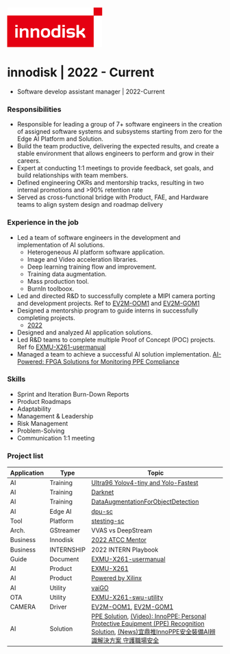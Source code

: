 ![logo](./../img/innodisk_logo.png)  

# innodisk | 2022 - Current
- Software develop assistant manager | 2022-Current    


### Responsibilities
- Responsible for leading a group of 7+ software engineers in the creation of assigned software systems and subsystems starting from zero for the Edge AI Platform and Solution.
- Build the team productive, delivering the expected results, and create a stable environment that allows engineers to perform and grow in their careers.
- Expert at conducting 1:1 meetings to provide feedback, set goals, and build relationships with team members.
- Defined engineering OKRs and mentorship tracks, resulting in two internal promotions and >90% retention rate
- Served as cross-functional bridge with Product, FAE, and Hardware teams to align system design and roadmap delivery

### Experience in the job
- Led a team of software engineers in the development and implementation of AI solutions.
	- Heterogeneous AI platform software application.
	- Image and Video acceleration libraries.
	- Deep learning training flow and improvement.
	- Training data augmentation. 
	- Mass production tool.
	- BurnIn toolboox.
- Led and directed R&D to successfully complete a MIPI camera porting and development projects. Ref to [EV2M-OOM1](https://www.innodisk.com/en/products/embedded-peripheral/camera-module/ev2m-oom1) and [EV2M-GOM1](https://www.innodisk.com/en/products/embedded-peripheral/camera-module/ev2m-gom1)
- Designed a mentorship program to guide interns in successfully completing projects.
	- [2022](https://www.youtube.com/watch?v=EgwOABjZdh8)
- Designed and analyzed AI application solutions.
- Led R&D teams to complete multiple Proof of Concept (POC) projects. Ref fo [EXMU-X261-usermanual](https://github.com/InnoIPA/EXMU-X261-usermanual) 
- Managed a team to achieve a successful AI solution implementation. [AI-Powered: FPGA Solutions for Monitoring PPE Compliance](https://www.innodisk.com/cht/case-study/fpga-solutions-for-monitoring-ppe-compliance)

### Skills
- Sprint and Iteration Burn-Down Reports
- Product Roadmaps
- Adaptability
- Management & Leadership
- Risk Management
- Problem-Solving
- Communication 1:1 meeting


### Project list
Application | Type | Topic 
--- | --- | --- | 
AI | Training | [Ultra96 Yolov4-tiny and Yolo-Fastest](https://github.com/aiotads/Ultra96-Yolov4-tiny-and-Yolo-Fastest)
AI | Training | [Darknet](https://github.com/aiotads/darknet)
AI | Training | [DataAugmentationForObjectDetection](https://github.com/aiotads/DataAugmentationForObjectDetection)
AI | Edge AI | [dpu-sc](https://github.com/InnoIPA/dpu-sc)
Tool | Platform | [stesting-sc](https://github.com/InnoIPA/stesting-sc)
Arch. | GStreamer | VVAS vs DeepStream
Business | Innodisk  | [2022 ATCC Mentor](https://www.atcc.co/)
Business | INTERNSHIP  | 2022 INTERN Playbook
Guide | Document | [EXMU-X261-usermanual](https://github.com/InnoIPA/EXMU-X261-usermanual)
AI | Product | [EXMU-X261](https://www.innodisk.com/en/products/embedded-peripheral/fpga/exmu-x261)
AI | Product | [Powered by Xilinx](https://www.xilinx.com/video/corporate/innodisk-machine-vision-solution-kit-powered-by-amd-kria-som.html)
AI | Utility | [vaiGO](https://github.com/InnoIPA/vaiGO)
OTA | Utility | [EXMU-X261-swu-utility](https://github.com/InnoIPA/EXMU-X261-swu-utility)
CAMERA | Driver | [EV2M-OOM1](https://www.innodisk.com/en/products/embedded-peripheral/camera-module/ev2m-oom1), [EV2M-GOM1](https://www.innodisk.com/en/products/embedded-peripheral/camera-module/ev2m-gom1)
AI | Solution | [PPE Solution](https://www.innodisk.com/en/applications/InnoPPE), [(Video): InnoPPE: Personal Protective Equipment (PPE) Recognition Solution](https://www.youtube.com/watch?v=c2Ny1DY2oKg), [(News)宜鼎推InnoPPE安全裝備AI辨識解決方案 守護職場安全](https://rcwww.innodisk.com/cht/news/innoppe-ai-recognition-solution)